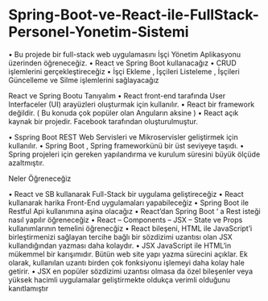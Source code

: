 # Spring-Boot-ve-React-ile-FullStack-Personel-Yonetim-Sistemi

•	Bu projede bir full-stack web uygulamasını İşçi Yönetim Aplikasyonu üzerinden öğreneceğiz.
•	React ve Spring Boot kullanacağız
•	CRUD işlemlerini gerçekleştireceğiz
•	İşçi Ekleme , İşçileri Listeleme , İşçileri Güncelleme ve Silme işlemlerini sağlayacağız

React ve Spring Bootu  Tanıyalım
•	React front-end tarafında User Interfaceler (UI) arayüzleri oluşturmak için kullanılır.
•	React bir framework değildir. ( Bu konuda çok popüler olan Anguların aksine )
•	React açık kaynak bir projedir. Facebook tarafından oluşturulmuştur.

•	Sspring Boot REST Web Servisleri ve Mikroservisler geliştirmek için kullanılır.
•	Spring Boot , Spring frameworkünü bir üst seviyeye taşıdı.
•	Spring projeleri için gereken yapılandırma ve kurulum süresini büyük ölçüde azaltmıştır.

Neler Öğreneceğiz
	
•	React ve SB kullanarak Full-Stack bir uygulama geliştireceğiz
•	React kullanarak harika Front-End uygulamaları yapabileceğiz
•	Spring Boot ile Restful Api kullanımına aşina olacağız
•	React’dan Spring Boot ‘ a Rest isteği nasıl yapılır öğreneceğiz
•	React – Components – JSX – State ve Props  kullanımlarının temelini öğrenecğiz
•	React bileşeni, HTML ile JavaScript’i birleştirmenizi sağlayan tercihe bağlı bir sözdizimi uzantısı olan JSX kullandığından yazması daha kolaydır.
•	JSX JavaScript ile HTML‘in mükemmel bir karışımıdır. Bütün web site yapı yazma sürecini açıklar. Ek olarak, kullanılan uzantı birden çok fonksiyonu işlemeyi daha kolay hale getirir.
•	JSX en popüler sözdizimi uzantısı olmasa da özel bileşenler veya yüksek hacimli uygulamalar geliştirmekte oldukça verimli olduğunu kanıtlamıştır


 


 
	 

